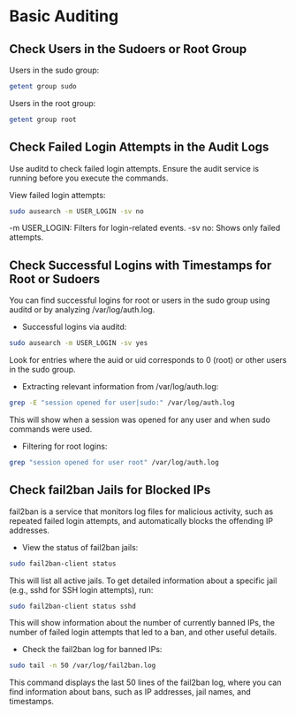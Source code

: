 # Basic Auditing

## Check Users in the Sudoers or Root Group

Users in the sudo group:

```bash
getent group sudo
```

Users in the root group:

```bash
getent group root
```


## Check Failed Login Attempts in the Audit Logs

Use auditd to check failed login attempts. Ensure the audit service is running before you execute the commands.

View failed login attempts:
```bash 
sudo ausearch -m USER_LOGIN -sv no
```
-m USER_LOGIN: Filters for login-related events.
-sv no: Shows only failed attempts.

## Check Successful Logins with Timestamps for Root or Sudoers
You can find successful logins for root or users in the sudo group using auditd or by analyzing /var/log/auth.log.

- Successful logins via auditd:
```bash 
sudo ausearch -m USER_LOGIN -sv yes
```
Look for entries where the auid or uid corresponds to 0 (root) or other users in the sudo group.

- Extracting relevant information from /var/log/auth.log:
```bash 
grep -E "session opened for user|sudo:" /var/log/auth.log
```
This will show when a session was opened for any user and when sudo commands were used.

- Filtering for root logins:
```bash 
grep "session opened for user root" /var/log/auth.log
```

## Check fail2ban Jails for Blocked IPs
fail2ban is a service that monitors log files for malicious activity, such as repeated failed login attempts, and automatically blocks the offending IP addresses.

- View the status of fail2ban jails:
```bash 
sudo fail2ban-client status
```
This will list all active jails. To get detailed information about a specific jail (e.g., sshd for SSH login attempts), run:

```bash 
sudo fail2ban-client status sshd
```
This will show information about the number of currently banned IPs, the number of failed login attempts that led to a ban, and other useful details.

- Check the fail2ban log for banned IPs:
```bash 
sudo tail -n 50 /var/log/fail2ban.log
```
This command displays the last 50 lines of the fail2ban log, where you can find information about bans, such as IP addresses, jail names, and timestamps.
